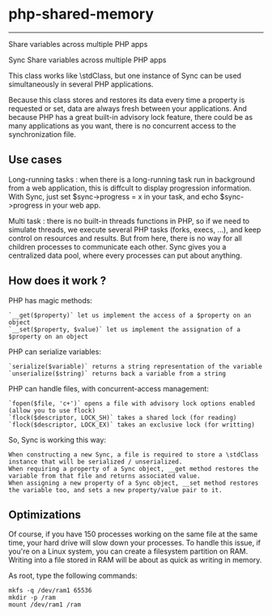 php-shared-memory
=================

---

Share variables across multiple PHP apps

Sync
Share variables across multiple PHP apps

This class works like \stdClass, but one instance of Sync can be used simultaneously in several PHP applications.

Because this class stores and restores its data every time a property is requested or set, data are always fresh between
your applications. And because PHP has a great built-in advisory lock feature, there could be as many applications as
you want, there is no concurrent access to the synchronization file.

Use cases
--------- 

Long-running tasks : when there is a long-running task run in background from a web application,
this is diffcult to display progression information. With Sync, just set $sync->progress = x in your
task, and echo $sync->progress in your web app.

Multi task : there is no built-in threads functions in PHP, so if we need to simulate threads, we execute
several PHP tasks (forks, execs, ...), and keep control on resources and results. But from here, there is
no way for all children processes to communicate each other. Sync gives you a centralized data pool, where
every processes can put about anything.

How does it work ?
--------- 

PHP has magic methods:

    `__get($property)` let us implement the access of a $property on an object
    `__set($property, $value)` let us implement the assignation of a $property on an object

PHP can serialize variables:

    `serialize($variable)` returns a string representation of the variable
    `unserialize($string)` returns back a variable from a string

PHP can handle files, with concurrent-access management:

    `fopen($file, 'c+')` opens a file with advisory lock options enabled (allow you to use flock)
    `flock($descriptor, LOCK_SH)` takes a shared lock (for reading)
    `flock($descriptor, LOCK_EX)` takes an exclusive lock (for writting)

So, Sync is working this way:

    When constructing a new Sync, a file is required to store a \stdClass instance that will be serialized / unserialized.
    When requiring a property of a Sync object, __get method restores the variable from that file and returns associated value.
    When assigning a new property of a Sync object, __set method restores the variable too, and sets a new property/value pair to it.

Optimizations
--------- 

Of course, if you have 150 processes working on the same file at the same time, your hard drive will slow down your processes.
To handle this issue, if you're on a Linux system, you can create a filesystem partition on RAM.
Writing into a file stored in RAM will be about as quick as writing in memory.

As root, type the following commands:

```
mkfs -q /dev/ram1 65536
mkdir -p /ram
mount /dev/ram1 /ram
```

